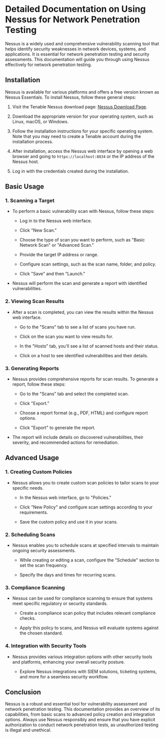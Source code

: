 # Detailed Documentation on Using Nessus for Network Penetration Testing

Nessus is a widely used and comprehensive vulnerability scanning tool that helps identify security weaknesses in network devices, systems, and applications. It is essential for network penetration testing and security assessments. This documentation will guide you through using Nessus effectively for network penetration testing.

## Installation

Nessus is available for various platforms and offers a free version known as Nessus Essentials. To install Nessus, follow these general steps:

1. Visit the Tenable Nessus download page: [Nessus Download Page](https://www.tenable.com/products/nessus/select-your-operating-system).

2. Download the appropriate version for your operating system, such as Linux, macOS, or Windows.

3. Follow the installation instructions for your specific operating system. Note that you may need to create a Tenable account during the installation process.

4. After installation, access the Nessus web interface by opening a web browser and going to `https://localhost:8834` or the IP address of the Nessus host.

5. Log in with the credentials created during the installation.

## Basic Usage

### 1. Scanning a Target

- To perform a basic vulnerability scan with Nessus, follow these steps:

   - Log in to the Nessus web interface.

   - Click "New Scan."

   - Choose the type of scan you want to perform, such as "Basic Network Scan" or "Advanced Scan."

   - Provide the target IP address or range.

   - Configure scan settings, such as the scan name, folder, and policy.

   - Click "Save" and then "Launch."

- Nessus will perform the scan and generate a report with identified vulnerabilities.

### 2. Viewing Scan Results

- After a scan is completed, you can view the results within the Nessus web interface.

   - Go to the "Scans" tab to see a list of scans you have run.

   - Click on the scan you want to view results for.

   - In the "Hosts" tab, you'll see a list of scanned hosts and their status.

   - Click on a host to see identified vulnerabilities and their details.

### 3. Generating Reports

- Nessus provides comprehensive reports for scan results. To generate a report, follow these steps:

   - Go to the "Scans" tab and select the completed scan.

   - Click "Export."

   - Choose a report format (e.g., PDF, HTML) and configure report options.

   - Click "Export" to generate the report.

- The report will include details on discovered vulnerabilities, their severity, and recommended actions for remediation.

## Advanced Usage

### 1. Creating Custom Policies

- Nessus allows you to create custom scan policies to tailor scans to your specific needs.

   - In the Nessus web interface, go to "Policies."

   - Click "New Policy" and configure scan settings according to your requirements.

   - Save the custom policy and use it in your scans.

### 2. Scheduling Scans

- Nessus enables you to schedule scans at specified intervals to maintain ongoing security assessments.

   - While creating or editing a scan, configure the "Schedule" section to set the scan frequency.

   - Specify the days and times for recurring scans.

### 3. Compliance Scanning

- Nessus can be used for compliance scanning to ensure that systems meet specific regulatory or security standards.

   - Create a compliance scan policy that includes relevant compliance checks.

   - Apply this policy to scans, and Nessus will evaluate systems against the chosen standard.

### 4. Integration with Security Tools

- Nessus provides various integration options with other security tools and platforms, enhancing your overall security posture.

   - Explore Nessus integrations with SIEM solutions, ticketing systems, and more for a seamless security workflow.

## Conclusion

Nessus is a robust and essential tool for vulnerability assessment and network penetration testing. This documentation provides an overview of its capabilities, from basic scans to advanced policy creation and integration options. Always use Nessus responsibly and ensure that you have explicit authorization to conduct network penetration tests, as unauthorized testing is illegal and unethical.
